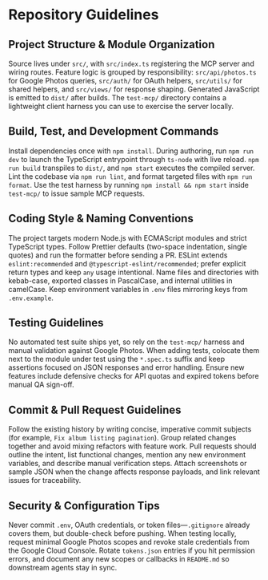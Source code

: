 # Repository Guidelines

## Project Structure & Module Organization
Source lives under `src/`, with `src/index.ts` registering the MCP server and wiring routes. Feature logic is grouped by responsibility: `src/api/photos.ts` for Google Photos queries, `src/auth/` for OAuth helpers, `src/utils/` for shared helpers, and `src/views/` for response shaping. Generated JavaScript is emitted to `dist/` after builds. The `test-mcp/` directory contains a lightweight client harness you can use to exercise the server locally.

## Build, Test, and Development Commands
Install dependencies once with `npm install`. During authoring, run `npm run dev` to launch the TypeScript entrypoint through `ts-node` with live reload. `npm run build` transpiles to `dist/`, and `npm start` executes the compiled server. Lint the codebase via `npm run lint`, and format targeted files with `npm run format`. Use the test harness by running `npm install && npm start` inside `test-mcp/` to issue sample MCP requests.

## Coding Style & Naming Conventions
The project targets modern Node.js with ECMAScript modules and strict TypeScript types. Follow Prettier defaults (two-space indentation, single quotes) and run the formatter before sending a PR. ESLint extends `eslint:recommended` and `@typescript-eslint/recommended`; prefer explicit return types and keep `any` usage intentional. Name files and directories with kebab-case, exported classes in PascalCase, and internal utilities in camelCase. Keep environment variables in `.env` files mirroring keys from `.env.example`.

## Testing Guidelines
No automated test suite ships yet, so rely on the `test-mcp/` harness and manual validation against Google Photos. When adding tests, colocate them next to the module under test using the `*.spec.ts` suffix and keep assertions focused on JSON responses and error handling. Ensure new features include defensive checks for API quotas and expired tokens before manual QA sign-off.

## Commit & Pull Request Guidelines
Follow the existing history by writing concise, imperative commit subjects (for example, `Fix album listing pagination`). Group related changes together and avoid mixing refactors with feature work. Pull requests should outline the intent, list functional changes, mention any new environment variables, and describe manual verification steps. Attach screenshots or sample JSON when the change affects response payloads, and link relevant issues for traceability.

## Security & Configuration Tips
Never commit `.env`, OAuth credentials, or token files—`.gitignore` already covers them, but double-check before pushing. When testing locally, request minimal Google Photos scopes and revoke stale credentials from the Google Cloud Console. Rotate `tokens.json` entries if you hit permission errors, and document any new scopes or callbacks in `README.md` so downstream agents stay in sync.
